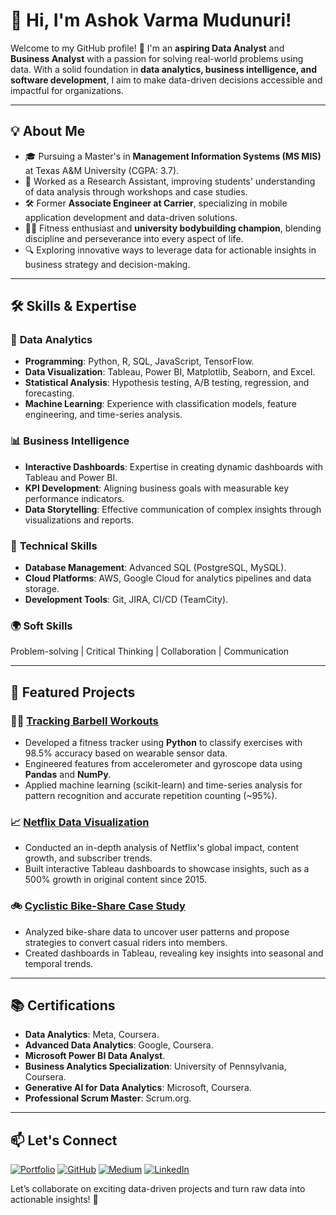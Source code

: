 # 👋 Hi, I'm Ashok Varma Mudunuri! 

Welcome to my GitHub profile! 🚀 I'm an **aspiring Data Analyst** and **Business Analyst** with a passion for solving real-world problems using data. With a solid foundation in **data analytics, business intelligence, and software development**, I aim to make data-driven decisions accessible and impactful for organizations.

---

## 💡 About Me

- 🎓 Pursuing a Master's in **Management Information Systems (MS MIS)** at Texas A&M University (CGPA: 3.7).
- 💬 Worked as a Research Assistant, improving students' understanding of data analysis through workshops and case studies.    
- 🛠️ Former **Associate Engineer at Carrier**, specializing in mobile application development and data-driven solutions.  
- 🏋️‍♂️ Fitness enthusiast and **university bodybuilding champion**, blending discipline and perseverance into every aspect of life.  
- 🔍 Exploring innovative ways to leverage data for actionable insights in business strategy and decision-making.  

---

## 🛠️ Skills & Expertise

### 🔢 **Data Analytics**
- **Programming**: Python, R, SQL, JavaScript, TensorFlow.  
- **Data Visualization**: Tableau, Power BI, Matplotlib, Seaborn, and Excel.  
- **Statistical Analysis**: Hypothesis testing, A/B testing, regression, and forecasting.  
- **Machine Learning**: Experience with classification models, feature engineering, and time-series analysis.  

### 📊 **Business Intelligence**
- **Interactive Dashboards**: Expertise in creating dynamic dashboards with Tableau and Power BI.  
- **KPI Development**: Aligning business goals with measurable key performance indicators.  
- **Data Storytelling**: Effective communication of complex insights through visualizations and reports.  

### 🧠 **Technical Skills**
- **Database Management**: Advanced SQL (PostgreSQL, MySQL).  
- **Cloud Platforms**: AWS, Google Cloud for analytics pipelines and data storage.  
- **Development Tools**: Git, JIRA, CI/CD (TeamCity).  

### 🌍 **Soft Skills**
Problem-solving | Critical Thinking | Collaboration | Communication  

---

## 🚀 Featured Projects

### 🏋️‍♂️ [Tracking Barbell Workouts](https://github.com/BarlaSrinivas/TrackingBarbellExercises)
- Developed a fitness tracker using **Python** to classify exercises with 98.5% accuracy based on wearable sensor data.  
- Engineered features from accelerometer and gyroscope data using **Pandas** and **NumPy**.  
- Applied machine learning (scikit-learn) and time-series analysis for pattern recognition and accurate repetition counting (~95%).

### 📈 [Netflix Data Visualization](https://github.com/BarlaSrinivas/netflix-data-visualization)
- Conducted an in-depth analysis of Netflix's global impact, content growth, and subscriber trends.  
- Built interactive Tableau dashboards to showcase insights, such as a 500% growth in original content since 2015.  

### 🚲 [Cyclistic Bike-Share Case Study](https://github.com/BarlaSrinivas/cyclistic-bike-share-case-study)
- Analyzed bike-share data to uncover user patterns and propose strategies to convert casual riders into members.  
- Created dashboards in Tableau, revealing key insights into seasonal and temporal trends.   

---

## 📚 Certifications

- **Data Analytics**: Meta, Coursera.  
- **Advanced Data Analytics**: Google, Coursera.  
- **Microsoft Power BI Data Analyst**.  
- **Business Analytics Specialization**: University of Pennsylvania, Coursera.  
- **Generative AI for Data Analytics**: Microsoft, Coursera.  
- **Professional Scrum Master**: Scrum.org.  

---

## 📫 Let's Connect

[![Portfolio](https://img.shields.io/badge/Portfolio-000000?style=for-the-badge&logo=About.me&logoColor=white)](http://BarlaSrinivas.github.io)
[![GitHub](https://img.shields.io/badge/GitHub-181717?style=for-the-badge&logo=GitHub&logoColor=white)](https://github.com/BarlaSrinivas)
[![Medium](https://img.shields.io/badge/Medium-12100E?style=for-the-badge&logo=Medium&logoColor=white)](https://medium.com/@srinivasbarla2000)
[![LinkedIn](https://img.shields.io/badge/LinkedIn-0077B5?style=for-the-badge&logo=LinkedIn&logoColor=white)](https://www.linkedin.com/in/srinivas-barla)


Let’s collaborate on exciting data-driven projects and turn raw data into actionable insights! 🎯  
